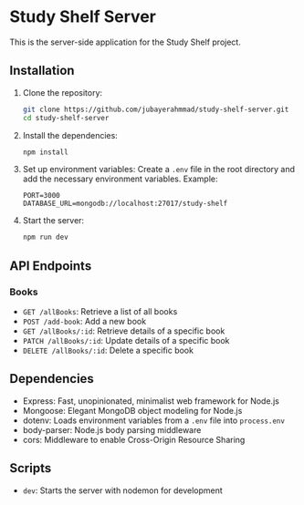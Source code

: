 # Study Shelf Server

This is the server-side application for the Study Shelf project.

## Installation

1. Clone the repository:

   ```sh
   git clone https://github.com/jubayerahmmad/study-shelf-server.git
   cd study-shelf-server
   ```

2. Install the dependencies:

   ```sh
   npm install
   ```

3. Set up environment variables:
   Create a `.env` file in the root directory and add the necessary environment variables. Example:

   ```env
   PORT=3000
   DATABASE_URL=mongodb://localhost:27017/study-shelf
   ```

4. Start the server:
   ```sh
   npm run dev
   ```

## API Endpoints

### Books

- `GET /allBooks`: Retrieve a list of all books
- `POST /add-book`: Add a new book
- `GET /allBooks/:id`: Retrieve details of a specific book
- `PATCH /allBooks/:id`: Update details of a specific book
- `DELETE /allBooks/:id`: Delete a specific book

## Dependencies

- Express: Fast, unopinionated, minimalist web framework for Node.js
- Mongoose: Elegant MongoDB object modeling for Node.js
- dotenv: Loads environment variables from a `.env` file into `process.env`
- body-parser: Node.js body parsing middleware
- cors: Middleware to enable Cross-Origin Resource Sharing

## Scripts

- `dev`: Starts the server with nodemon for development
